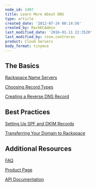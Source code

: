```yaml
---
node_id: 1497
title: Learn More About DNS
type: article
created_date: '2012-07-24 00:14:56'
created_by: RackKCAdmin
last_modified_date: '2016-01-11 22:3520'
last_modified_by: rose.contreras
product: Cloud Servers
body_format: tinymce
---
```


The Basics
----------

[Rackspace Name
Servers](http://www.rackspace.com/knowledge_center/article/rackspace-name-servers "Rackspace Name Servers")

[Choosing Record
Types](http://www.rackspace.com/knowledge_center/article/choosing-record-types "Choosing Record Types")

[Creating a Reverse DNS
Record](http://www.rackspace.com/knowledge_center/article/create-a-reverse-dns-record-0)

 

Best Practices
--------------

[Setting Up SPF and DKIM
Records](http://www.rackspace.com/knowledge_center/article/set-up-spf-and-dkim-records)

[Transferring Your Domain to
Rackspace](http://www.rackspace.com/knowledge_center/article/serving-your-domain-from-a-rackspace-cloud-server)

 

 

Additional Resources
--------------------

[FAQ](http://www.rackspace.com/cloud/cloud_hosting_products/servers/faq/)

[Product](http://www.rackspace.com/cloud/cloud_hosting_products/servers/)[ ](http://www.rackspace.com/cloud/cloud_hosting_products/loadbalancers/ "Cloud Load Balancers Product Page")[Page](http://www.rackspace.com/cloud/cloud_hosting_products/servers/)

[API](http://docs.rackspace.com/api/)[ ](http://docs.rackspace.com/api/ "Rackspace Cloud API Documentation")[Documentation](http://developer.rackspace.com/docs/)

